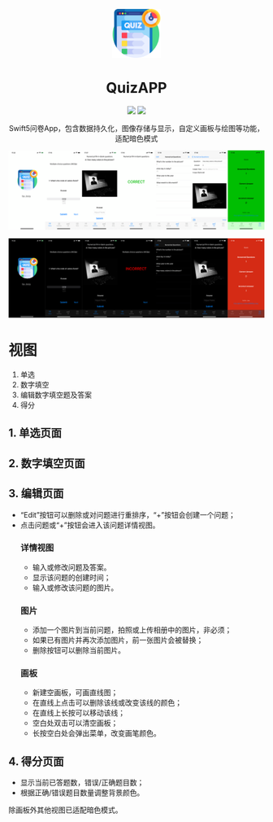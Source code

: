 <p align="center">
  <a href="https://github.com/joey66666/quizapp">
    <img src="https://raw.githubusercontent.com/joey66666/ImgHost/main/img/20201130180240.png" width="96">
  </a>
  <h1 align="center">QuizAPP</h1>
  <p align="center">
    <a href="https://github.com/joey66666/quizapp/blob/master/README_en.md"><img src="https://img.shields.io/badge/doc-English-blue.svg?style=popout-square"></a>
    <a href="http://hits.dwyl.io/joey66666/quizapp" alt="hit count"><img src="http://hits.dwyl.io/joey66666/quizapp.svg" /></a> 
  </p>
  <p align="center">
    Swift5问卷App，包含数据持久化，图像存储与显示，自定义画板与绘图等功能，适配暗色模式 <br>
  </p>
</p>

![light](https://raw.githubusercontent.com/joey66666/ImgHost/main/img/20201130180241.png)

![dark](https://raw.githubusercontent.com/joey66666/ImgHost/main/img/20201130180239.png)

# 视图
1. 单选
2. 数字填空
3. 编辑数字填空题及答案
4. 得分

## 1. 单选页面
## 2. 数字填空页面
## 3. 编辑页面
- “Edit”按钮可以删除或对问题进行重排序，“+”按钮会创建一个问题；
- 点击问题或“+”按钮会进入该问题详情视图。
  ### 详情视图
  - 输入或修改问题及答案。
  - 显示该问题的创建时间；
  - 输入或修改该问题的图片。
  ### 图片
  - 添加一个图片到当前问题，拍照或上传相册中的图片，非必须；
  - 如果已有图片并再次添加图片，前一张图片会被替换；
  - 删除按钮可以删除当前图片。
  ### 画板
  - 新建空画板，可画直线图；
  - 在直线上点击可以删除该线或改变该线的颜色；
  - 在直线上长按可以移动该线；
  - 空白处双击可以清空画板；
  - 长按空白处会弹出菜单，改变画笔颜色。
## 4. 得分页面
- 显示当前已答题数，错误/正确题目数；
- 根据正确/错误题目数量调整背景颜色。

除画板外其他视图已适配暗色模式。

